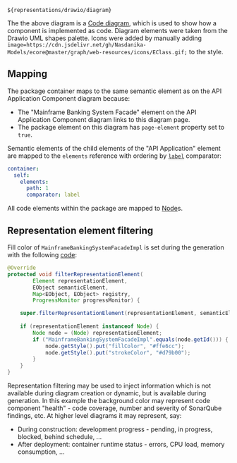 ```drawio
${representations/drawio/diagram}
```

The the above diagram is a [Code diagram](https://c4model.com/#CodeDiagram), which is used to show how a component is implemented as code.
Diagram elements were taken from the Drawio UML shapes palette.
Icons were added by manually adding ``image=https://cdn.jsdelivr.net/gh/Nasdanika-Models/ecore@master/graph/web-resources/icons/EClass.gif;`` to the style.

## Mapping

The package container maps to the same semantic element as on the API Application Component diagram because:

* The "Mainframe Banking System Facade" element on the API Application Component diagram links to this diagram page.
* The package element on this diagram has ``page-element`` property set to ``true``.   

Semantic elements of the child elements of the "API Application" element are mapped to the ``elements`` reference with ordering by [``label``](https://github.com/Nasdanika-Models/family#label) comparator:

```yaml
container:
  self:
    elements:
      path: 1
      comparator: label
```          

All code elements within the package are mapped to [Node](https://architecture.models.nasdanika.org/references/eClassifiers/Node/index.html)s.

## Representation element filtering

Fill color of ``MainframeBankingSystemFacadeImpl`` is set during the generation with the following [code](https://github.com/Nasdanika-Models/architecture/blob/main/demos/internet-banking-system/src/test/java/org/nasdanika/models/architecture/demos/ibs/tests/TestInternetBankingSystemSiteGen.java#L38):

```java
@Override
protected void filterRepresentationElement(
		Element representationElement, 
		EObject semanticElement,
		Map<EObject, EObject> registry, 
		ProgressMonitor progressMonitor) {

	super.filterRepresentationElement(representationElement, semanticElement, registry, progressMonitor);
	
	if (representationElement instanceof Node) {
		Node node = (Node) representationElement;
		if ("MainframeBankingSystemFacadeImpl".equals(node.getId())) {
			node.getStyle().put("fillColor", "#ffe6cc");
			node.getStyle().put("strokeColor", "#d79b00");
		}
	}					
}
```

Representation filtering may be used to inject information which is not available during diagram creation or dynamic, but is available during generation.
In this example the background color may represent code component "health" - code coverage, number and severity of SonarQube findings, etc.
At higher level diagrams it may represent, say:

* During construction: development progress - pending, in progress, blocked, behind schedule, ...
* After deployment: container runtime status - errors, CPU load, memory consumption, ... 
